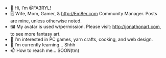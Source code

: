 - 👋 Hi, I’m @FA3RYL!
- 🗒️ Wife, Mom, Gamer, & http://Em8er.com Community Manager. Posts are mine, unless otherwise noted.
- 🖼️ My avatar is used w/permission. Please visit: http://jonathonart.com, to see more fantasy art.
- 👀 I’m interested in PC games, yarn crafts, cooking, and web design.
- 🌱 I’m currently learning... Shhh
- 📫 How to reach me... SOON(tm)

<!---
FA3RYL/FA3RYL is a ✨ special ✨ repository because its `README.md` (this file) appears on your GitHub profile.
You can click the Preview link to take a look at your changes.
--->
